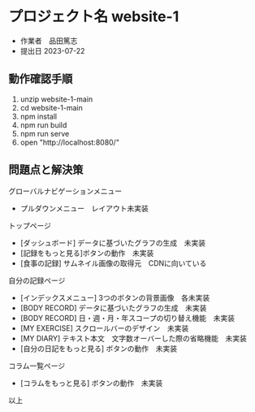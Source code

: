 # プロジェクト名 website-1
- 作業者　品田篤志
- 提出日 2023-07-22

## 動作確認手順
1. unzip website-1-main
2. cd website-1-main
3. npm install
4. npm run build
5. npm run serve
6. open "http://localhost:8080/"

## 問題点と解決策

グローバルナビゲーションメニュー
- プルダウンメニュー　レイアウト未実装

トップページ
- [ダッシュボード] データに基づいたグラフの生成　未実装
- [記録をもっと見る]ボタンの動作　未実装
- [食事の記録] サムネイル画像の取得元　CDNに向いている

自分の記録ページ
- [インデックスメニュー] 3つのボタンの背景画像　各未実装
- [BODY RECORD] データに基づいたグラフの生成　未実装
- [BODY RECORD] 日・週・月・年スコープの切り替え機能　未実装
- [MY EXERCISE] スクロールバーのデザイン　未実装
- [MY DIARY] テキスト本文　文字数オーバーした際の省略機能　未実装
- [自分の日記をもっと見る] ボタンの動作　未実装

コラム一覧ページ
- [コラムをもっと見る] ボタンの動作　未実装

以上